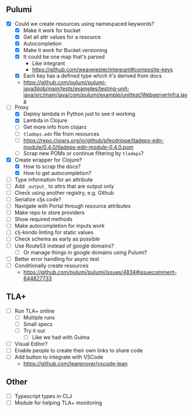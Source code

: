 ## Pulumi

- [x] Could we create resources using namespaced keywords?
  - [x] Make it work for bucket
  - [x] Get all attr values for a resource
  - [x] Autocompletion
  - [x] Make it work for Bucket.versioning
  - [x] It could be one map that's parsed
    - Like integrant
    - https://github.com/weavejester/integrant#composite-keys
  - [x] Each key has a defined type which it's derived from docs
  - https://github.com/pulumi/pulumi-java/blob/main/tests/examples/testing-unit-java/src/main/java/com/pulumi/example/unittest/WebserverInfra.java
- [ ] Proxy
  - [x] Deploy lambda in Python just to see it working
  - [x] Lambda in Clojure
  - [ ] Get more info from clojars
  - [ ] `tladeps.edn` file from resources
  - [ ] https://repo.clojars.org/io/github/pfeodrippe/tladeps-edn-module/0.4.0/tladeps-edn-module-0.4.0.pom
  - [ ] Scrap new POMs or continue filtering by `tladeps`?
- [x] Create wrapper for Clojure?
  - [x] How to scrap the docs?
  - [x] How to get autocompletion?
- [ ] Type information for an attribute
- [ ] Add `_output_` to attrs that are output only
- [ ] Check using another registry, e.g. Github
- [ ] Serialize cljs code?
- [ ] Navigate with Portal through resource attributes
- [ ] Make repo to store providers
- [ ] Show required methods
- [ ] Make autocompletion for inputs work
- [ ] clj-kondo linting for static values
- [ ] Check schema as early as possible
- [ ] Use Route53 instead of google domains?
  - [ ] Or manage things in google domains using Pulumi?
- [ ] Better error handling for async test
- [ ] Conditionally create resources
  - https://github.com/pulumi/pulumi/issues/4834#issuecomment-644827733

## TLA+
- [ ] Run TLA+ online
  - [ ] Multiple runs
  - [ ] Small specs
  - [ ] Try it out
    - [ ] Like we had with Guima
- [ ] Visual Editor?
- [ ] Enable people to create their own links to share code
- [ ] Add button to integrate with VSCode
  - https://github.com/leanprover/vscode-lean

## Other
- [ ] Typescript types in CLJ
- [ ] Module for helping TLA+ monitoring
